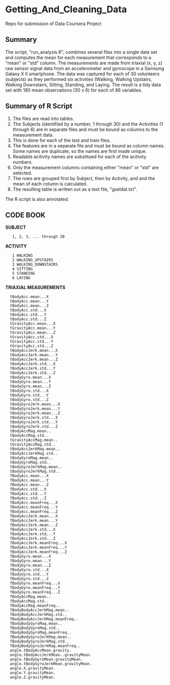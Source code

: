 # Getting_And_Cleaning_Data
Repo for submission of Data Coursera Project

**Summary**
-------

The script, "run_analysis.R", combines several files into a single data set and computes the mean for each measurement that corresponds to a "mean" or "std" column.  The measurements are made from triaxial (x, y, z) raw sensor signal data from an accelerometer and gyroscope in a Samsung Galaxy X II smartphone.  The data was captured for each of 30 volunteers (subjects) as they performed six activities (Walking, Walking Upstairs, Walking Downstairs, Sitting, Standing, and Laying.  The result is a tidy data set with 180 mean observations (30 x 6) for each of 86 variables. 

**Summary of R Script**
-------------------

 1. The files are read into tables.
 2. The Subjects (identified by a number, 1 through 30) and the Activities (1 through 6) are in separate files and must be   bound as columns to the measurement data.
 3. This is done for each of the test and train files.
 4. The features are in a separate file and must be bound as column names.  Some names are duplicate, so the names are first  made unique.
 5. Readable acitivity names are substitued for each of the acitivity numbers.
 6. Only the measurement columns containing either "mean" or "std" are selected.
 7. The rows are grouped first by Subject, then by Activity, and and the mean of each column is calculated.
 8. The resulting table is written out as a text file, "gseldat.txt".

The R script is also annotated.

**CODE BOOK**
---------

**SUBJECT**
       
       1, 2, 3, ... through 30
       
**ACTIVITY**

       1 WALKING
       2 WALKING_UPSTAIRS
       3 WALKING_DOWNSTAIRS
       4 SITTING
       5 STANDING
       6 LAYING

**TRIAXIAL MEASUREMENTS**

      tBodyAcc.mean...X      
      tBodyAcc.mean...Y      
      tBodyAcc.mean...Z      
      tBodyAcc.std...X      
      tBodyAcc.std...Y      
      tBodyAcc.std...Z      
      tGravityAcc.mean...X      
      tGravityAcc.mean...Y      
      tGravityAcc.mean...Z      
      tGravityAcc.std...X      
      tGravityAcc.std...Y      
      tGravityAcc.std...Z      
      tBodyAccJerk.mean...X      
      tBodyAccJerk.mean...Y      
      tBodyAccJerk.mean...Z      
      tBodyAccJerk.std...X      
      tBodyAccJerk.std...Y      
      tBodyAccJerk.std...Z      
      tBodyGyro.mean...X      
      tBodyGyro.mean...Y      
      tBodyGyro.mean...Z      
      tBodyGyro.std...X      
      tBodyGyro.std...Y      
      tBodyGyro.std...Z      
      tBodyGyroJerk.mean...X      
      tBodyGyroJerk.mean...Y      
      tBodyGyroJerk.mean...Z      
      tBodyGyroJerk.std...X      
      tBodyGyroJerk.std...Y      
      tBodyGyroJerk.std...Z      
      tBodyAccMag.mean..      
      tBodyAccMag.std..      
      tGravityAccMag.mean..      
      tGravityAccMag.std..      
      tBodyAccJerkMag.mean..      
      tBodyAccJerkMag.std..      
      tBodyGyroMag.mean..      
      tBodyGyroMag.std..      
      tBodyGyroJerkMag.mean..      
      tBodyGyroJerkMag.std..      
      fBodyAcc.mean...X      
      fBodyAcc.mean...Y      
      fBodyAcc.mean...Z      
      fBodyAcc.std...X      
      fBodyAcc.std...Y      
      fBodyAcc.std...Z      
      fBodyAcc.meanFreq...X      
      fBodyAcc.meanFreq...Y      
      fBodyAcc.meanFreq...Z      
      fBodyAccJerk.mean...X      
      fBodyAccJerk.mean...Y      
      fBodyAccJerk.mean...Z      
      fBodyAccJerk.std...X      
      fBodyAccJerk.std...Y      
      fBodyAccJerk.std...Z      
      fBodyAccJerk.meanFreq...X      
      fBodyAccJerk.meanFreq...Y      
      fBodyAccJerk.meanFreq...Z      
      fBodyGyro.mean...X      
      fBodyGyro.mean...Y      
      fBodyGyro.mean...Z      
      fBodyGyro.std...X      
      fBodyGyro.std...Y      
      fBodyGyro.std...Z      
      fBodyGyro.meanFreq...X      
      fBodyGyro.meanFreq...Y      
      fBodyGyro.meanFreq...Z      
      fBodyAccMag.mean..      
      fBodyAccMag.std..      
      fBodyAccMag.meanFreq..      
      fBodyBodyAccJerkMag.mean..      
      fBodyBodyAccJerkMag.std..      
      fBodyBodyAccJerkMag.meanFreq..      
      fBodyBodyGyroMag.mean..      
      fBodyBodyGyroMag.std..      
      fBodyBodyGyroMag.meanFreq..      
      fBodyBodyGyroJerkMag.mean..      
      fBodyBodyGyroJerkMag.std..      
      fBodyBodyGyroJerkMag.meanFreq..      
      angle.tBodyAccMean.gravity.      
      angle.tBodyAccJerkMean..gravityMean.      
      angle.tBodyGyroMean.gravityMean.      
      angle.tBodyGyroJerkMean.gravityMean.      
      angle.X.gravityMean.      
      angle.Y.gravityMean.      
      angle.Z.gravityMean.      
